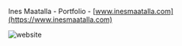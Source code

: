 Ines Maatalla - Portfolio - [www.inesmaatalla.com](https://www.inesmaatalla.com)


![website](https://github.com/InesMaatalla/ines-maatalla-portfolio/blob/master/src/images/website.png)

